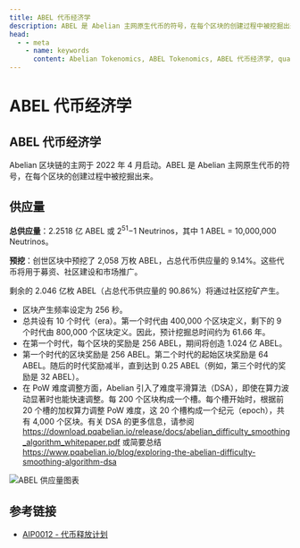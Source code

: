 ```yaml
---
title: ABEL 代币经济学
description: ABEL 是 Abelian 主网原生代币的符号，在每个区块的创建过程中被挖掘出来。
head:
  - - meta
    - name: keywords
      content: Abelian Tokenomics, ABEL Tokenomics, ABEL 代币经济学, quantum resistant blockchain, 抗量子区块链, 后量子时代, 抗量子技术, 量子安全
---
```


# ABEL 代币经济学

## ABEL 代币经济学

Abelian 区块链的主网于 2022 年 4 月启动。ABEL 是 Abelian 主网原生代币的符号，在每个区块的创建过程中被挖掘出来。

## 供应量

**总供应量**：2.2518 亿 ABEL 或 2<sup>51</sup>−1 Neutrinos，其中 1 ABEL = 10,000,000 Neutrinos。

**预挖**：创世区块中预挖了 2,058 万枚 ABEL，占总代币供应量的 9.14%。这些代币将用于募资、社区建设和市场推广。

剩余的 2.046 亿枚 ABEL（占总代币供应量的 90.86%）将通过社区挖矿产生。
- 区块产生频率设定为 256 秒。
- 总共设有 10 个时代（era）。第一个时代由 400,000 个区块定义，剩下的 9 个时代由 800,000 个区块定义。因此，预计挖掘总时间约为 61.66 年。
- 在第一个时代，每个区块的奖励是 256 ABEL，期间将创造 1.024 亿 ABEL。
- 第一个时代的区块奖励是 256 ABEL。第二个时代的起始区块奖励是 64 ABEL。随后的时代奖励减半，直到达到 0.25 ABEL（例如，第三个时代的奖励是 32 ABEL）。
- 在 PoW 难度调整方面，Abelian 引入了难度平滑算法（DSA），即使在算力波动显著时也能快速调整。每 200 个区块构成一个槽。每个槽开始时，根据前 20 个槽的加权算力调整 PoW 难度，这 20 个槽构成一个纪元（epoch），共有 4,000 个区块。有关 DSA 的更多信息，请参阅 <https://download.pqabelian.io/release/docs/abelian_difficulty_smoothing_algorithm_whitepaper.pdf> 或简要总结 <https://www.pqabelian.io/blog/exploring-the-abelian-difficulty-smoothing-algorithm-dsa>

![ABEL 供应量图表](/tokenomics/ABEL-Supply.png)

## 参考链接

- [AIP0012 - 代币释放计划](https://github.com/pqabelian/aips/blob/master/aips/aip0012/aip0012_v002.pdf)